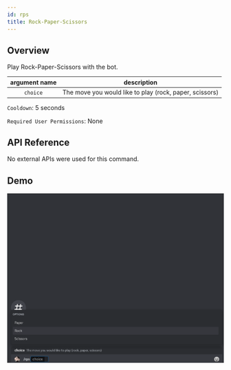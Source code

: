```yaml
---
id: rps
title: Rock-Paper-Scissors
---
```


## Overview

Play Rock-Paper-Scissors with the bot.

| argument name |                       description                       |
| :-----------: | :-----------------------------------------------------: |
|   `choice`    | The move you would like to play (rock, paper, scissors) |

`Cooldown`: 5 seconds

`Required User Permissions`: None

## API Reference

No external APIs were used for this command.

## Demo

![Rock-Paper-Scissors Command Demo GIF](../../../public/minigames/rps.gif)
